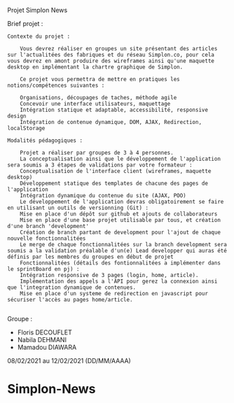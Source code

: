 Projet Simplon News

Brief projet :

    Contexte du projet :

        Vous devrez réaliser en groupes un site présentant des articles sur l'actualitées des fabriques et du réseau Simplon.co, pour cela vous devrez en amont produire des wireframes ainsi qu'une maquette desktop en implémentant la chartre graphique de Simplon.

        Ce projet vous permettra de mettre en pratiques les notions/compétences suivantes :

        Organisations, découpages de taches, méthode agile
        Concevoir une interface utilisateurs, maquettage
        Intégration statique et adaptable, accessibilité, responsive design
        Intégration de contenue dynamique, DOM, AJAX, Redirection, localStorage
        ​
    Modalités pédagogiques :

        Projet a réaliser par groupes de 3 à 4 personnes.
        La conceptualisation ainsi que le développement de l'application sera soumis a 3 étapes de validations par votre formateur :
        Conceptualisation de l'interface client (wireframes, maquette desktop)
        Développement statique des templates de chacune des pages de l'application
        Intégration dynamique du contenue du site (AJAX, POO)
        Le développement de l'application devras obligatoirement se faire en utilisant un outils de versionning (Git) :
        Mise en place d'un dépôt sur github et ajouts de collaborateurs
        Mise en place d'une base projet utilisable par tous, et création d'une branch 'development'
        Création de branch partant de development pour l'ajout de chaque nouvelle fonctionnalitées
        Le merge de chaque fonctionnalitées sur la branch development sera soumis a la validation préalable d'un(e) Lead developper qui auras été définis par les membres du groupes en début de projet
        Fonctionnalitées (détails des fontionnalitées a implémenter dans le sprintBoard en pj) :
        Intégration responsive de 3 pages (login, home, article).
        Implémentation des appels a l'API pour gerez la connexion ainsi que l'integration dynamique de contenues.
        Mise en place d'un systeme de redirection en javascript pour sécuriser l'accès au pages home/article.
    ​
Groupe :
- Floris DECOUFLET 
- Nabila DEHMANI
- Mamadou DIAWARA

08/02/2021 au 12/02/2021 (DD/MM/AAAA)
# Simplon-News